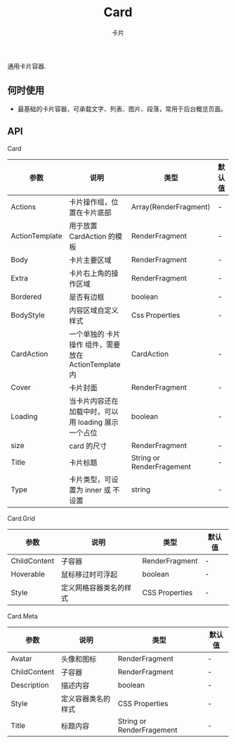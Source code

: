 ﻿---
category: Components
type: 数据展示
title: Card 
subtitle: 卡片
cols: 1
cover: https://gw.alipayobjects.com/zos/antfincdn/NqXt8DJhky/Card.svg
---

通用卡片容器.

## 何时使用

- 最基础的卡片容器，可承载文字、列表、图片、段落，常用于后台概览页面。


## API

Card

| 参数             | 说明                                         | 类型          | 默认值    |
| ---------------- | -------------------------------------------- | ------------- | --------- |
| Actions |卡片操作组，位置在卡片底部   | Array(RenderFragment) |-        |
| ActionTemplate | 用于放置 CardAction 的模板 | RenderFragment | -
| Body |卡片主要区域   | RenderFragment |-        |
| Extra |卡片右上角的操作区域 | RenderFragment |-        |
| Bordered |是否有边框 | boolean |-        |
| BodyStyle |内容区域自定义样式 | Css Properties |-        |
| CardAction | 一个单独的 卡片操作 组件，需要放在 ActionTemplate 内 | CardAction | -
| Cover |卡片封面 | RenderFragment |-        |
| Loading |当卡片内容还在加载中时，可以用 loading 展示一个占位 | boolean |-        |
| size |card 的尺寸 | RenderFragment |-        |
| Title |卡片标题 | String or RenderFragement |-        |
| Type |卡片类型，可设置为 inner 或 不设置 | string |-        |

Card.Grid

| 参数             | 说明                                         | 类型          | 默认值    |
| ---------------- | -------------------------------------------- | ------------- | --------- |
| ChildContent |子容器 | RenderFragment |-        |
| Hoverable |	鼠标移过时可浮起 | boolean |-        |
| Style | 定义网格容器类名的样式 | CSS Properties |-        |

Card.Meta

| 参数             | 说明                                         | 类型          | 默认值    |
| ---------------- | -------------------------------------------- | ------------- | --------- |
| Avatar |  头像和图标 | RenderFragment |-        |
| ChildContent | 子容器 | RenderFragment |-        |
| Description | 描述内容 | boolean |-        |
| Style | 定义容器类名的样式 | CSS Properties |-        |
| Title |	标题内容 | String or RenderFragement |-        |


